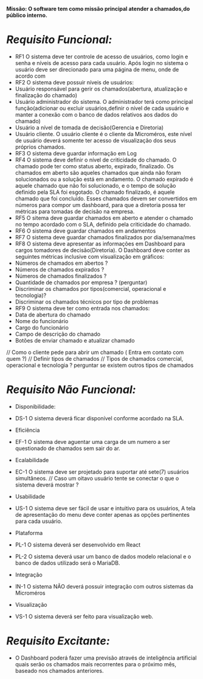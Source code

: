 **Missão: O software tem como missão principal atender a chamados,do público interno.**

# *Requisito Funcional:*
* RF1 O sistema deve ter controle de acesso de usuários, como login e senha e níveis de acesso para cada usuário. Após login no sistema o usuário deve ser direcionado para uma página de menu, onde de acordo com 
* RF2 O sistema deve possuir níveis de usuários:
* Usuário responsável para gerir os chamados(abertura, atualização e finalização do chamado)
* Usuário administrador do sistema. O administrador terá como principal função(adicionar ou excluir usuários,definir o nível de cada usuário e manter a conexão com o banco de dados relativos aos dados do chamado)
* Usuário a nível de tomada de decisão(Gerencia e Diretoria)
* Usuário cliente. O usuário cliente é o cliente da Microméros, este nível de usuário deverá somente ter acesso de visualização dos seus próprios chamados. 
* RF3 O sistema deve guardar informação em Log
* RF4 O sistema deve definir o nível de criticidade do chamado. O chamado pode ter como status aberto, expirado, finalizado. Os chamados em aberto são aqueles chamados que ainda não foram solucionados ou a solução está em andamento. O chamado expirado é aquele chamado que não foi solucionado, e o tempo de solução definido pela SLA foi esgotado. O chamado finalizado, é aquele chamado que foi concluído. Esses chamados devem ser convertidos em números para compor um dashboard, para que a diretoria possa ter métricas para tomadas de decisão na empresa.
* RF5 O sitema deve guardar chamados em aberto e atender o chamado no tempo acordado com o SLA, definido pela criticidade do chamado.
* RF6 O sistema deve guardar chamados em andamentos
* RF7 O sistema deve guardar chamados finalizados por dia/semana/mes
* RF8 O sistema deve apresentar as informações em Dashboard para cargos tomadores de decisão(Diretoria). O Dashboard deve conter as seguintes métricas inclusive com visualização em gráficos:
* Números de chamados em abertos ?
* Números de chamados expirados ?
* Números de chamados finalizados ?
* Quantidade de chamados por empresa ? (perguntar)
* Discriminar os chamados por tipos(comercial, operacional e tecnologia)?
* Discriminar os chamados técnicos por tipo de problemas
* RF9 O sistema deve ter como entrada nos chamados: 
* Data de abertura do chamado
* Nome do funcionário
* Cargo do funcionário
* Campo de descrição do chamado
* Botões de enviar chamado e atualizar chamado

// Como o cliente pede para abrir um chamado ( Entra em contato com quem ?)
// Definir tipos de chamados
// Tipos de chamados  comercial, operacional e tecnologia ? perguntar se existem outros tipos de chamados

# *Requisito Não Funcional:*

* Disponibilidade:
* DS-1 O sistema deverá ficar disponível conforme acordado na SLA.

* Eficiência
* EF-1 O sistema deve aguentar uma carga de um numero a ser questionado de chamados sem sair do ar. 

* Ecalabilidade
* EC-1 O sistema deve ser projetado para suportar até sete(7) usuários simultâneos. // Caso um oitavo usuário tente se conectar o que o sistema deverá mostrar ?

* Usabilidade
* US-1 O sistema deve ser fácil de usar e intuitivo para os usuários, A tela de apresentação do menu deve conter apenas as opções pertinentes para cada usuário.

* Plataforma
* PL-1 O sistema deverá ser desenvolvido em React
* PL-2 O sistema deverá usar um banco de dados modelo relacional e o banco de dados utilizado será o MariaDB.  

* Integração
* IN-1 O sistema NÃO deverá possuir integração com outros sistemas da Microméros

* Visualização
* VS-1 O sistema deverá ser feito para visualização web.


# *Requisito Excitante:*

* O Dashboard poderá fazer uma previsão através de inteligência artificial quais serão os chamados mais recorrentes para o próximo mês, baseado nos chamados anteriores.